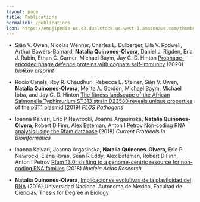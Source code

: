 ```yaml
---
layout: page
title: Publications
permalink: /publications
icon: https://emojipedia-us.s3.dualstack.us-west-1.amazonaws.com/thumbs/240/apple/237/closed-book_1f4d5.png
---
```


- Siân V. Owen, Nicolas Wenner, Charles L. Dulberger, Ella V. Rodwell, Arthur Bowers-Barnard, **Natalia Quinones-Olvera**, Daniel J. Rigden, Eric J. Rubin, Ethan C. Garner, Michael Baym, Jay C. D. Hinton [<u>Prophage-encoded phage defence proteins with cognate self-immunity</u>](https://doi.org/10.1101/2020.07.13.199331) (2020) *bioRxiv preprint*

- Rocío Canals, Roy R. Chaudhuri, Rebecca E. Steiner, Siân V. Owen, **Natalia Quinones-Olvera**, Melita A. Gordon, Michael Baym, Michael Ibba, and Jay C. D. Hinton [<u>The fitness landscape of the African Salmonella Typhimurium ST313 strain D23580 reveals unique properties of the pBT1 plasmid</u>](https://doi.org/10.1371/journal.ppat.1007948) (2019) *PLOS Pathogens*

- Ioanna Kalvari, Eric P Nawrocki, Joanna Argasinska, **Natalia Quinones‐Olvera**, Robert D Finn, Alex Bateman, Anton I Petrov [<u>Non‐coding RNA analysis using the Rfam database</u>]() (2018) *Current Protocols in Bioinformatics*

- Ioanna Kalvari, Joanna Argasinska, **Natalia Quinones-Olvera**, Eric P Nawrocki, Elena Rivas, Sean R Eddy, Alex Bateman, Robert D Finn, Anton I Petrov [<u>Rfam 13.0: shifting to a genome-centric resource for non-coding RNA families</u>](https://doi.org/10.1093/nar/gkx1038) (2018) *Nucleic Acids Research*

- **Natalia Quinones-Olvera**, [<u>Implicaciones evolutivas de la plasticidad del RNA</u>](http://132.248.9.195/ptd2016/julio/0747279/Index.html) (2016) Universidad Nacional Autonoma de Mexico, Facultad de Ciencias, Thesis for Degree in Biology 
